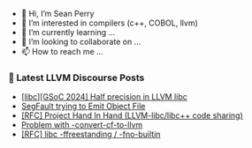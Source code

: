 - 👋 Hi, I’m Sean Perry
- 👀 I’m interested in compilers (c++, COBOL, llvm)
- 🌱 I’m currently learning ...
- 💞️ I’m looking to collaborate on ...
- 📫 How to reach me ...

<!---
s66perry/s66perry is a ✨ special ✨ repository because its `README.md` (this file) appears on your GitHub profile.
You can click the Preview link to take a look at your changes.
--->
### 📕 Latest LLVM Discourse Posts

<!-- DISCOURSE-LLVM:START -->
- [[libc][GSoC 2024] Half precision in LLVM libc](https://discourse.llvm.org/t/libc-gsoc-2024-half-precision-in-llvm-libc/77027#post_9)
- [SegFault trying to Emit Object File](https://discourse.llvm.org/t/segfault-trying-to-emit-object-file/77953#post_3)
- [[RFC] Project Hand In Hand &lpar;LLVM-libc/libc++ code sharing&rpar;](https://discourse.llvm.org/t/rfc-project-hand-in-hand-llvm-libc-libc-code-sharing/77701#post_6)
- [Problem with -convert-cf-to-llvm](https://discourse.llvm.org/t/problem-with-convert-cf-to-llvm/67255#post_5)
- [[RFC] libc -ffreestanding / -fno-builtin](https://discourse.llvm.org/t/rfc-libc-ffreestanding-fno-builtin/75883?page=2#post_30)
<!-- DISCOURSE-LLVM:END -->
